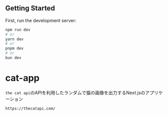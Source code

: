 ## Getting Started

First, run the development server:

```bash
npm run dev
# or
yarn dev
# or
pnpm dev
# or
bun dev
```

# cat-app

`the cat api`のAPIを利用したランダムで猫の画像を出力するNext.jsのアプリケーション

```
https://thecatapi.com/
```
